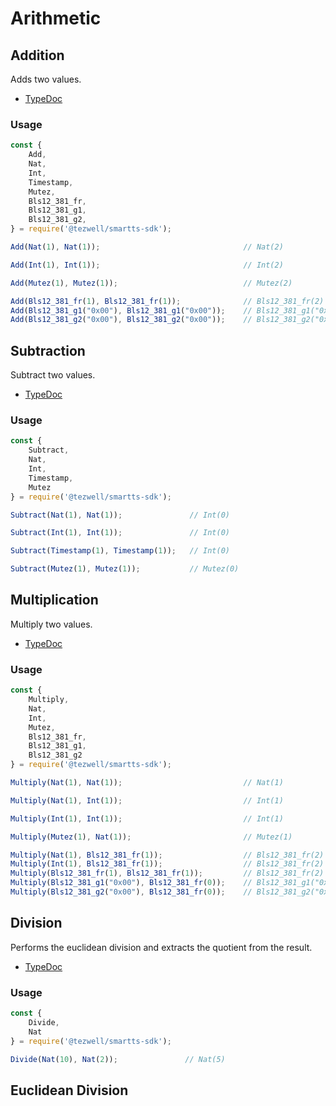 # Arithmetic

## Addition

Adds two values.

- [TypeDoc](https://romarq.github.io/smartts-sdk/api/modules/expression.html#Add-1)

### Usage

```ts
const {
    Add,
    Nat,
    Int,
    Timestamp,
    Mutez,
    Bls12_381_fr,
    Bls12_381_g1,
    Bls12_381_g2,
} = require('@tezwell/smartts-sdk');

Add(Nat(1), Nat(1));                                // Nat(2)

Add(Int(1), Int(1));                                // Int(2)

Add(Mutez(1), Mutez(1));                            // Mutez(2)

Add(Bls12_381_fr(1), Bls12_381_fr(1));              // Bls12_381_fr(2)
Add(Bls12_381_g1("0x00"), Bls12_381_g1("0x00"));    // Bls12_381_g1("0x00")
Add(Bls12_381_g2("0x00"), Bls12_381_g2("0x00"));    // Bls12_381_g2("0x00")
```

## Subtraction

Subtract two values.

- [TypeDoc](https://romarq.github.io/smartts-sdk/api/modules/expression.html#Subtract-1)

### Usage

```ts
const {
    Subtract,
    Nat,
    Int,
    Timestamp,
    Mutez
} = require('@tezwell/smartts-sdk');

Subtract(Nat(1), Nat(1));               // Int(0)

Subtract(Int(1), Int(1));               // Int(0)

Subtract(Timestamp(1), Timestamp(1));   // Int(0)

Subtract(Mutez(1), Mutez(1));           // Mutez(0)
```

## Multiplication

Multiply two values.

- [TypeDoc](https://romarq.github.io/smartts-sdk/api/modules/expression.html#Multiply-1)

### Usage

```ts
const {
    Multiply,
    Nat,
    Int,
    Mutez,
    Bls12_381_fr,
    Bls12_381_g1,
    Bls12_381_g2
} = require('@tezwell/smartts-sdk');

Multiply(Nat(1), Nat(1));                           // Nat(1)

Multiply(Nat(1), Int(1));                           // Int(1)

Multiply(Int(1), Int(1));                           // Int(1)

Multiply(Mutez(1), Nat(1));                         // Mutez(1)

Multiply(Nat(1), Bls12_381_fr(1));                  // Bls12_381_fr(2)
Multiply(Int(1), Bls12_381_fr(1));                  // Bls12_381_fr(2)
Multiply(Bls12_381_fr(1), Bls12_381_fr(1));         // Bls12_381_fr(2)
Multiply(Bls12_381_g1("0x00"), Bls12_381_fr(0));    // Bls12_381_g1("0x00")
Multiply(Bls12_381_g2("0x00"), Bls12_381_fr(0));    // Bls12_381_g2("0x00")
```

## Division

Performs the euclidean division and extracts the quotient from the result.

- [TypeDoc](https://romarq.github.io/smartts-sdk/api/modules/expression.html#Divide-1)

### Usage

```ts
const {
    Divide,
    Nat
} = require('@tezwell/smartts-sdk');

Divide(Nat(10), Nat(2));               // Nat(5)
```

## Euclidean Division
